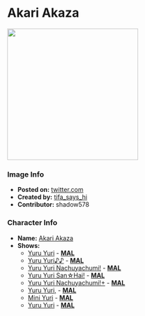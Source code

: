 # Akari Akaza

<img src="https://raw.githubusercontent.com/shadow578/Project-Padoru/master/Padoru/yuru-yuri-akari-akaza.png" height="300">

### Image Info
* **Posted on:**     [twitter.com](https://twitter.com/Tifa_says_Hi/status/1074088401958187008)
* **Created by:**    [tifa_says_hi](https://github.com/shadow578/Project-Padoru/blob/master/table-of-contents/creators/tifasayshi.md)
* **Contributor:**   shadow578

### Character Info
* **Name:**   [Akari Akaza](https://myanimelist.net/character/35872)
* **Shows:**
  * [Yuru Yuri](https://github.com/shadow578/Project-Padoru/blob/master/table-of-contents/shows/YuruYuri.md) - [__MAL__](https://myanimelist.net/anime/10495/Yuru_Yuri)
  * [Yuru Yuri♪♪](https://github.com/shadow578/Project-Padoru/blob/master/table-of-contents/shows/YuruYuri.md) - [__MAL__](https://myanimelist.net/anime/12403/Yuru_Yuri♪♪)
  * [Yuru Yuri Nachuyachumi!](https://github.com/shadow578/Project-Padoru/blob/master/table-of-contents/shows/YuruYuriNachuyachumi.md) - [__MAL__](https://myanimelist.net/anime/23225/Yuru_Yuri_Nachuyachumi)
  * [Yuru Yuri San☆Hai!](https://github.com/shadow578/Project-Padoru/blob/master/table-of-contents/shows/YuruYuriSanHai.md) - [__MAL__](https://myanimelist.net/anime/30279/Yuru_Yuri_San☆Hai)
  * [Yuru Yuri Nachuyachumi!+](https://github.com/shadow578/Project-Padoru/blob/master/table-of-contents/shows/YuruYuriNachuyachumi.md) - [__MAL__](https://myanimelist.net/anime/30902/Yuru_Yuri_Nachuyachumi_)
  * [Yuru Yuri,](https://github.com/shadow578/Project-Padoru/blob/master/table-of-contents/shows/YuruYuri.md) - [__MAL__](https://myanimelist.net/anime/37773/Yuru_Yuri)
  * [Mini Yuri](https://github.com/shadow578/Project-Padoru/blob/master/table-of-contents/shows/MiniYuri.md) - [__MAL__](https://myanimelist.net/anime/40369/Mini_Yuri)
  * [Yuru Yuri](https://github.com/shadow578/Project-Padoru/blob/master/table-of-contents/shows/YuruYuri.md) - [__MAL__](https://myanimelist.net/manga/11593/Yuru_Yuri)


